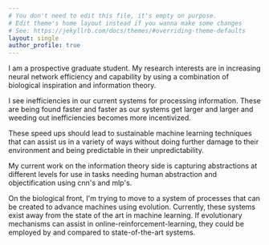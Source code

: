 ```yaml
---
# You don't need to edit this file, it's empty on purpose.
# Edit theme's home layout instead if you wanna make some changes
# See: https://jekyllrb.com/docs/themes/#overriding-theme-defaults
layout: single
author_profile: true
---
```


I am a prospective graduate student. My research interests are in increasing neural network efficiency and capability by using a combination of biological inspiration and information theory.

I see inefficiencies in our current systems for processing information. These are being found faster and faster as our systems get larger and larger and weeding out inefficiencies becomes more incentivized. 

These speed ups should lead to sustainable machine learning techniques that can assist us in a variety of ways without doing further damage to their environment and being predictable in their unpredictability. 

My current work on the information theory side is capturing abstractions at different levels for use in tasks needing human abstraction and objectification using cnn's and mlp's.

On the biological front, I'm trying to move to a system of processes that can be created to advance machines using evolution. Currently, these systems exist away from the state of the art in machine learning. If evolutionary mechanisms can assist in online-reinforcement-learning, they could be employed by and compared to state-of-the-art systems. 
